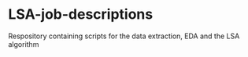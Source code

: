 # LSA-job-descriptions
Respository containing scripts for the data extraction, EDA and the LSA algorithm
